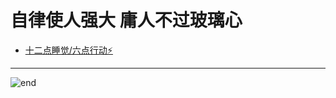 
# **自律使人强大 庸人不过玻璃心**
- [十二点睡觉/六点行动⚡️](https://github.com/techpang666/commuter/blob/master/commuter.md)

------
![end](https://gitee.com/techpang/img_emoji_libs/raw/master/img_bed/markdown_images/end.jpg '富婆加我吧不想努力了')
